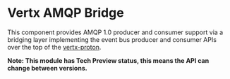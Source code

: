 # Vertx AMQP Bridge

This component provides AMQP 1.0 producer and consumer support via a bridging layer implementing the event bus producer and consumer APIs over the top of the [vertx-proton](https://github.com/vert-x3/vertx-proton).

**Note: This module has Tech Preview status, this means the API can change between versions.**
